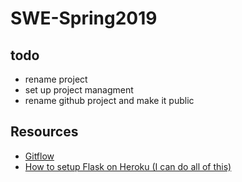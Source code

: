 # SWE-Spring2019

## todo 
 - rename project
 - set up project managment 
 - rename github project and make it public

## Resources
 - [Gitflow](https://www.atlassian.com/git/tutorials/comparing-workflows/gitflow-workflow)
 - [How to setup Flask on Heroku (I can do all of this)](https://gist.github.com/mayukh18/2223bc8fc152631205abd7cbf1efdd41/)
